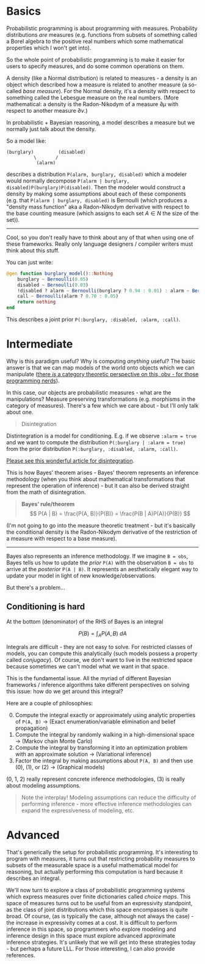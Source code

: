 # Basics

Probabilistic programming is about programming with measures. Probability distributions _are_ measures (e.g. functions from subsets of something called a Borel algebra to the positive real numbers which some mathematical properties which I won't get into).

So the whole point of probabilistic programming is to make it easier for users to specify measures, and do some common operations on them.

A density (like a Normal distribution) is related to measures - a density is an object which described how a measure is related to another measure (a so-called _base measure_). For the Normal density, it's a density with respect to something called the Lebesgue measure on the real numbers. (More mathematical: a density is the Radon-Nikodym of a measure $\partial\mu$ with respect to another measure $\partial\nu$.)

In probabilistic + Bayesian reasoning, a model describes a measure but we normally just talk about the density.

So a model like:

```
(burglary)         (disabled)
          \       /
           (alarm)
```

describes a distribution `P(alarm, burglary, disabled)` which a modeler would normally decompose `P(alarm | burglary, disabled)P(burglary)P(disabled)`. Then the modeler would construct a density by making some assumptions about each of these components (e.g. that `P(alarm | burglary, disabled)` is Bernoulli (which produces a "density mass function" aka a Radon-Nikodym derivative with respect to the base counting measure (which assigns to each set $A \in N$ the size of the set)).

---

Cool, so you don't really have to think about any of that when using one of these frameworks. Really only language designers / compiler writers must think about this stuff.

You can just write:

```julia
@gen function burglary_model()::Nothing
    burglary ~ Bernoulli(0.05)
    disabled ~ Bernoulli(0.03)
    !disabled ? alarm ~ Bernoulli(burglary ? 0.94 : 0.01) : alarm ~ Bernoulli(0.01)
    call ~ Bernoulli(alarm ? 0.70 : 0.05)
    return nothing
end
```

This describes a joint prior `P(:burglary, :disabled, :alarm, :call)`.

# Intermediate

Why is this paradigm useful? Why is computing _anything_ useful? The basic answer is that we can map models of the world onto objects which we can manipulate ([there _is_ a category theoretic perspective on this, obv - for those programming nerds](https://en.wikibooks.org/wiki/Measure_Theory/Morphisms_and_categories_of_measure_spaces)).

In this case, our objects are probabilistic measures - what are the manipulations? Measure preserving transformations (e.g. morphisms in the category of measures). There's a few which we care about - but I'll only talk about one.

> Disintegration

Distintegration is a model for conditioning. E.g. if we observe `:alarm = true` and we want to compute the distribution `P(:burglary | :alarm = true)` from the prior distribution `P(:burglary, :disabled, :alarm, :call)`.

[Please see this wonderful article for disintegration](https://en.wikipedia.org/wiki/Disintegration_theorem).

This is how Bayes' theorem arises - Bayes' theorem represents an inference methodology (when you think about mathematical transformations that represent the operation of inference) - but it can also be derived straight from the math of disintegration.

> **Bayes' rule/theorem**
> $$ P(A | B) = \frac{P(A, B)}{P(B)} = \frac{P(B | A)P(A)}{P(B)} $$

(I'm not going to go into the measure theoretic treatment - but it's basically the conditional density is the Radon-Nikodym derivative of the restriction of a measure with respect to a base measure).

---

Bayes also represents an inference methodology. If we imagine `B = obs`, Bayes tells us how to update the _prior_ `P(A)` with the observation `B = obs` to arrive at the _posterior_ `P(A | B)`. It represents an aesthetically elegant way to update your model in light of new knowledge/observations.

But there's a problem...

## Conditioning is hard

At the bottom (denominator) of the RHS of Bayes is an integral

$$
P(B) = \int_A P(A, B) \ dA
$$

Integrals are difficult - they are not easy to solve. For restricted classes of models, you can compute this analytically (such models possess a property called _conjugacy_). Of course, we don't want to live in the restricted space because sometimes we can't model what we want in that space.

This is the fundamental issue. All the myriad of different Bayesian frameworks / inference algorithms take different perspectives on solving this issue: how do we get around this integral? 

Here are a couple of philosophies:

0. Compute the integral exactly or approximately using analytic properties of `P(A, B)` $\rightarrow$ (Exact enumeration/variable elimination and belief propagation)
1. Compute the integral by randomly walking in a high-dimensional space $\rightarrow$ (Markov chain Monte Carlo)
2. Compute the integral by transforming it into an optimization problem with an approximate solution $\rightarrow$ (Variational inference)
3. Factor the integral by making assumptions about `P(A, B)` and then use (0), (1), or (2) $\rightarrow$ (Graphical models)

(0, 1, 2) really represent concrete inference methodologies, (3) is really about modeling assumptions. 

> Note the interplay! Modeling assumptions can reduce the difficulty of performing inference - more effective inference methodologies can expand the expressiveness of modeling, etc.

# Advanced

That's generically the setup for probabilistic programming. It's interesting to program with measures, it turns out that restricting probability measures to subsets of the measurable space is a useful mathematical model for reasoning, but actually performing this computation is hard because it describes an integral.

We'll now turn to explore a class of probabilistic programming systems which express measures over finite dictionaries called _choice maps_. This space of measures turns out to be useful from an expressivity standpoint, as the class of joint distributions which this space encompasses is quite broad. Of course, (as is typically the case, although not always the case) - the increase in expressivity comes at a cost. It is difficult to perform inference in this space, so programmers who explore modeling and inference design in this space must explore advanced approximate inference strategies. It's unlikely that we will get into these strategies today - but perhaps a future LLL. For those interesting, I can also provide references.
